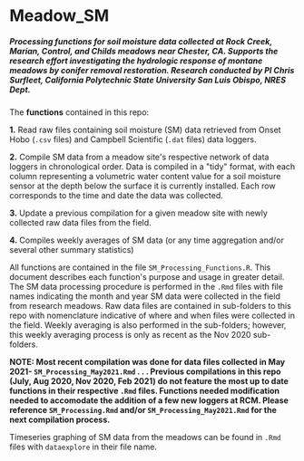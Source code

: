 # Meadow_SM

##### Processing functions for soil moisture data collected at Rock Creek, Marian, Control, and Childs meadows near Chester, CA. Supports the research effort investigating the hydrologic response of montane meadows by conifer removal restoration. Research conducted by PI Chris Surfleet, California Polytechnic State University San Luis Obispo, NRES Dept. 

The **functions** contained in this repo:

**1.** Read raw files containing soil moisture (SM) data retrieved from Onset Hobo (`.csv` files) and Campbell Scientific (`.dat` files) data loggers.

**2.** Compile SM data from a meadow site's respective network of data loggers in chronological order. Data is compiled in a "tidy" format, with each column representing a volumetric water content value for a soil moisture sensor at the depth below the surface it is currently installed. Each row corresponds to the time and date the data was collected.

**3.** Update a previous compilation for a given meadow site with newly collected raw data files from the field.

**4.** Compiles weekly averages of SM data (or any time aggregation and/or several other summary statistics)

All functions are contained in the file `SM_Processing_Functions.R`. This document describes each function's purpose and usage in greater detail. The SM data processing procedure is performed in the `.Rmd` files with file names indicating the month and year SM data were collected in the field from research meadows. Raw data files are contained in sub-folders to this repo with nomenclature indicative of where and when files were collected in the field. Weekly averaging is also performed in the sub-folders; however, this weekly averaging process is only as recent as the Nov 2020 sub-folders.

**NOTE: Most recent compilation was done for data files collected in May 2021- `SM_Processing_May2021.Rmd` . . . Previous compilations in this repo (July, Aug 2020, Nov 2020, Feb 2021) do not feature the most up to date functions in their respective `.Rmd` files. Functions needed modification needed to accomodate the addition of a few new loggers at RCM. Please reference `SM_Processing.Rmd` and/or `SM_Processing_May2021.Rmd` for the next compilation process.**

Timeseries graphing of SM data from the meadows can be found in `.Rmd` files with `dataexplore` in their file name.
